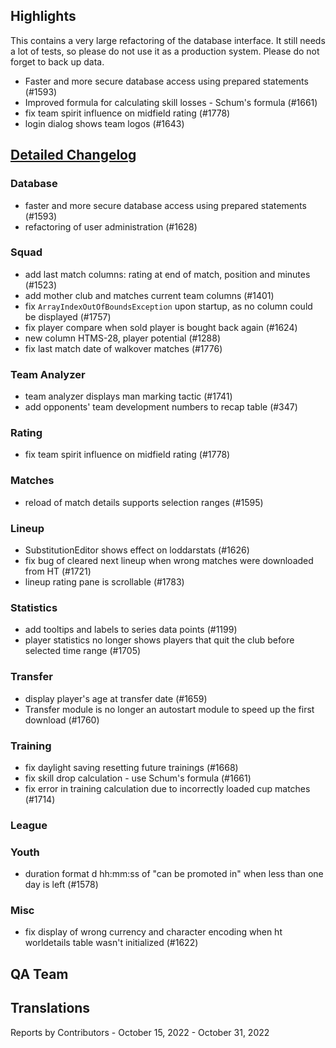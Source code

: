 

## Highlights

This contains a very large refactoring of the database interface.
It still needs a lot of tests, so please do not use it as a production system.
Please do not forget to back up data.

* Faster and more secure database access using prepared statements (#1593)
* Improved formula for calculating skill losses - Schum's formula (#1661)
* fix team spirit influence on midfield rating (#1778)
* login dialog shows team logos (#1643)

## [Detailed Changelog](https://github.com/akasolace/HO/issues?q=milestone%3A7.0)

### Database
* faster and more secure database access using prepared statements (#1593)
* refactoring of user administration (#1628)

### Squad
* add last match columns: rating at end of match, position and minutes (#1523)
* add mother club and matches current team columns (#1401)
* fix `ArrayIndexOutOfBoundsException` upon startup, as no column could be displayed (#1757)
* fix player compare when sold player is bought back again (#1624)
* new column HTMS-28, player potential (#1288)
* fix last match date of walkover matches (#1776)

### Team Analyzer
* team analyzer displays man marking tactic (#1741)
* add opponents' team development numbers to recap table (#347)

### Rating
* fix team spirit influence on midfield rating (#1778)

### Matches
* reload of match details supports selection ranges (#1595)

### Lineup
* SubstitutionEditor shows effect on loddarstats (#1626)
* fix bug of cleared next lineup when wrong matches were downloaded from HT (#1721)
* lineup rating pane is scrollable (#1783)

### Statistics
* add tooltips and labels to series data points (#1199)
* player statistics no longer shows players that quit the club before selected time range (#1705)

### Transfer
* display player's age at transfer date (#1659)
* Transfer module is no longer an autostart module to speed up the first download (#1760)

### Training
* fix daylight saving resetting future trainings (#1668)
* fix skill drop calculation - use Schum's formula (#1661)
* fix error in training calculation due to incorrectly loaded cup matches (#1714)

### League

### Youth
* duration format d hh:mm:ss of "can be promoted in" when less than one day is left (#1578)

### Misc
* fix display of wrong currency and character encoding when ht worldetails table wasn't initialized (#1622)

## QA Team

## Translations

Reports by Contributors - October 15, 2022 - October 31, 2022
